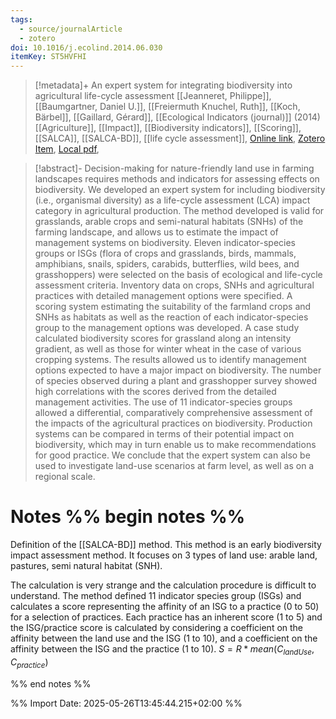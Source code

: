 ```yaml
---
tags:
  - source/journalArticle
  - zotero
doi: 10.1016/j.ecolind.2014.06.030
itemKey: ST5HVFHI
---
```

>[!metadata]+
> An expert system for integrating biodiversity into agricultural life-cycle assessment
> [[Jeanneret, Philippe]], [[Baumgartner, Daniel U.]], [[Freiermuth Knuchel, Ruth]], [[Koch, Bärbel]], [[Gaillard, Gérard]], 
> [[Ecological Indicators (journal)]] (2014)
> [[Agriculture]], [[Impact]], [[Biodiversity indicators]], [[Scoring]], [[SALCA]], [[SALCA-BD]], [[life cycle assessment]], 
> [Online link](https://www.sciencedirect.com/science/article/pii/S1470160X14002830), [Zotero Item](zotero://select/library/items/ST5HVFHI), [Local pdf](file://C:/Users/aburg/Documents/references/zotero/storage/STFWWGR9/Jeanneret2014_expertsystem.pdf), 

>[!abstract]-
>Decision-making for nature-friendly land use in farming landscapes requires methods and indicators for assessing effects on biodiversity. We developed an expert system for including biodiversity (i.e., organismal diversity) as a life-cycle assessment (LCA) impact category in agricultural production. The method developed is valid for grasslands, arable crops and semi-natural habitats (SNHs) of the farming landscape, and allows us to estimate the impact of management systems on biodiversity. Eleven indicator-species groups or ISGs (flora of crops and grasslands, birds, mammals, amphibians, snails, spiders, carabids, butterflies, wild bees, and grasshoppers) were selected on the basis of ecological and life-cycle assessment criteria. Inventory data on crops, SNHs and agricultural practices with detailed management options were specified. A scoring system estimating the suitability of the farmland crops and SNHs as habitats as well as the reaction of each indicator-species group to the management options was developed. A case study calculated biodiversity scores for grassland along an intensity gradient, as well as those for winter wheat in the case of various cropping systems. The results allowed us to identify management options expected to have a major impact on biodiversity. The number of species observed during a plant and grasshopper survey showed high correlations with the scores derived from the detailed management activities. The use of 11 indicator-species groups allowed a differential, comparatively comprehensive assessment of the impacts of the agricultural practices on biodiversity. Production systems can be compared in terms of their potential impact on biodiversity, which may in turn enable us to make recommendations for good practice. We conclude that the expert system can also be used to investigate land-use scenarios at farm level, as well as on a regional scale.

# Notes %% begin notes %%
Definition of the [[SALCA-BD]] method.
This method is an early biodiversity impact assessment method.
It focuses on 3 types of land use: arable land, pastures, semi natural habitat (SNH).

The calculation is very strange and the calculation procedure is difficult to understand.
The method defined 11 indicator species group (ISGs) and calculates a score representing the affinity of an ISG to a practice (0 to 50) for a selection of practices. Each practice has an inherent score (1 to 5) and the ISG/practice score is calculated by considering a coefficient on the affinity between the land use and the ISG (1 to 10), and a coefficient on the affinity between the ISG and the practice (1 to 10). $S=R*mean(C_{landUse},C_{practice})$  

%% end notes %%




%% Import Date: 2025-05-26T13:45:44.215+02:00 %%
